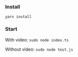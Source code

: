 ### Install
`yarn install`

### Start

With video: `sudo node index.ts`

Without video: `sudo node test.js`
